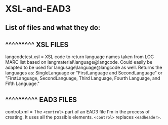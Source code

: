 XSL-and-EAD3
============

List of files and what they do:
------------------------------

^^^^^^^^^
XSL FILES
---------

langcodetest.xsl = XSL code to return language names taken from LOC MARC list based on langmaterial\language@langcode. Could easily be adapted to be used for langusage\language@langcode as well. Returns the languages as:
  SingleLanguage
  or "FirstLanguage and SecondLanguage"
  or "FirstLanguage, SecondLanguage, Third Language, Fourth Language, and Fifth Language."


^^^^^^^^^^
EAD3 FILES
----------

control.xml = The `<control>` part of an EAD3 file I'm in the process of creating. It uses all the possible elements. `<control>` replaces `<eadheader>`.
